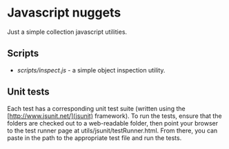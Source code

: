 Javascript nuggets
==================

Just a simple collection javascript utilities.

Scripts
-------
* *scripts/inspect.js*  - a simple object inspection utility.

Unit tests
----------
Each test has a corresponding unit test suite (written using the [http://www.jsunit.net/](jsunit) framework).
To run the tests, ensure that the folders are checked out to a web-readable folder, 
then point your browser to the test runner page at utils/jsunit/testRunner.html.  From there, you can paste in 
the path to the appropriate test file and run the tests.
